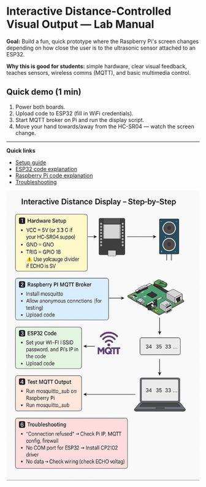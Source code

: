 # Interactive Distance-Controlled Visual Output — Lab Manual

**Goal:** Build a fun, quick prototype where the Raspberry Pi's screen changes depending on how close the user is to the ultrasonic sensor attached to an ESP32.

**Why this is good for students:** simple hardware, clear visual feedback, teaches sensors, wireless comms (MQTT), and basic multimedia control.

## Quick demo (1 min)
1. Power both boards.
2. Upload code to ESP32 (fill in WiFi credentials).
3. Start MQTT broker on Pi and run the display script.
4. Move your hand towards/away from the HC-SR04 — watch the screen change.

---

**Quick links**
- [Setup guide](./setup.md)
- [ESP32 code explanation](./esp32_code.md)
- [Raspberry Pi code explanation](./rpi_code.md)
- [Troubleshooting](./troubleshooting.md)

![Step-by-Step](docs/assets/step_by_step.png)  
